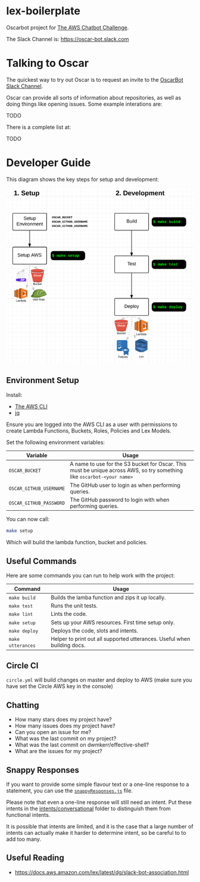 # lex-boilerplate

Oscarbot project for [The AWS Chatbot Challenge](https://aws.amazon.com/events/chatbot-challenge/).

The Slack Channel is: https://oscar-bot.slack.com

# Talking to Oscar

The quickest way to try out Oscar is to request an invite to the [OscarBot Slack Channel](https://oscar-bot.slack.com).

Oscar can provide all sorts of information about repositories, as well as doing things like opening issues. Some example interations are:

TODO

There is a complete list at:

TODO

# Developer Guide

This diagram shows the key steps for setup and development:

![Setup & Development Guide Diagram](./docs/setup-and-develop-commands.png)

## Environment Setup

Install:

- [The AWS CLI](https://aws.amazon.com/cli/)
- [jq](https://stedolan.github.io/jq/download/)

Ensure you are logged into the AWS CLI as a user with permissions to create Lambda Functions, Buckets, Roles, Policies and Lex Models.

Set the following environment variables:

| Variable | Usage |
|----------|-------|
| `OSCAR_BUCKET` | A name to use for the S3 bucket for Oscar. This must be unique across AWS, so try something like `oscarbot-<your name>` |
| `OSCAR_GITHUB_USERNAME` | The GitHub user to login as when performing queries. |
| `OSCAR_GITHUB_PASSWORD` | The GitHub password to login with when performing queries. |

You can now call:

```bash
make setup
```

Which will build the lambda function, bucket and policies.

## Useful Commands

Here are some commands you can run to help work with the project:

| Command | Usage |
|---------|-------|
| `make build` | Builds the lamba function and zips it up locally. |
| `make test` | Runs the unit tests. |
| `make lint` | Lints the code. |
| `make setup` | Sets up your AWS resources. First time setup only. |
| `make deploy` | Deploys the code, slots and intents. |
| `make utterances` | Helper to print out all supported utterances. Useful when building docs. |

## Circle CI

`circle.yml` will build changes on master and deploy to AWS (make sure you have set the Circle AWS key in the console)

## Chatting

- How many stars does my project have?
- How many issues does my project have?
- Can you open an issue for me?
- What was the last commit on my project?
- What was the last commit on dwmkerr/effective-shell?
- What are the issues for my project?

## Snappy Responses

If you want to provide some simple flavour text or a one-line response to a statement, you can use the [`snappyResponses.js`](./functions/oscarbot/snappyResponses.js) file.

Please note that even a one-line response will still need an intent. Put these intents in the [intents/conversational](./intents/conversational) folder to distinguish them from functional intents.

It is possible that intents are limited, and it is the case that a large number of intents can actually make it harder to determine intent, so be careful to to add too many.

## Useful Reading

- https://docs.aws.amazon.com/lex/latest/dg/slack-bot-association.html
